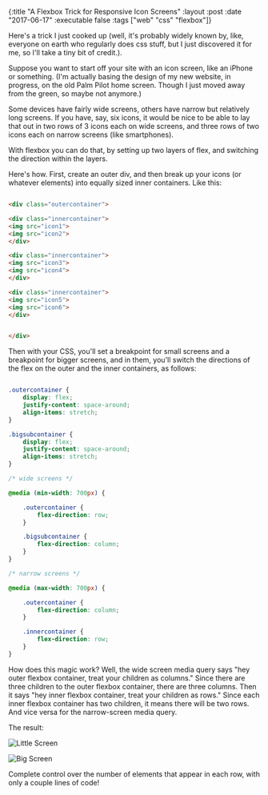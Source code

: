 {:title "A Flexbox Trick for Responsive Icon Screens"
 :layout :post
 :date "2017-06-17"
 :executable false
 :tags  ["web" "css" "flexbox"]}

Here's a trick I just cooked up (well, it's probably widely known by, like, everyone on earth who regularly does css stuff, but I just discovered it for me, so I'll take a tiny bit of credit.).  

Suppose you want to start off your site with an icon screen, like an iPhone or something.  (I'm actually basing the design of my new website, in progress, on the old Palm Pilot home screen.  Though I just moved away from the green, so maybe not anymore.)

Some devices have fairly wide screens, others have narrow but relatively long screens. If you have, say, six icons, it would be nice to be able to lay that out in two rows of 3 icons each on wide screens, and three rows of two icons each on narrow screens (like smartphones).

With flexbox you can do that, by setting up two layers of flex, and switching the direction within the layers.

Here's how.  First, create an outer div, and then break up your icons (or whatever elements) into equally sized inner containers. Like this:

```html

<div class="outercontainer">

<div class="innercontainer">
<img src="icon1">
<img src="icon2">
</div>

<div class="innercontainer">
<img src="icon3">
<img src="icon4">
</div>

<div class="innercontainer">
<img src="icon5">
<img src="icon6">
</div>


</div>

```

Then with your CSS, you'll set a breakpoint for small screens and a breakpoint for bigger screens, and in them, you'll switch the directions of the flex on the outer and the inner containers, as follows:

```css

.outercontainer {
    display: flex;
    justify-content: space-around;
    align-items: stretch;
}

.bigsubcontainer {
    display: flex;
    justify-content: space-around;
    align-items: stretch;
}

/* wide screens */

@media (min-width: 700px) {

    .outercontainer {
        flex-direction: row;
    }

    .bigsubcontainer {
        flex-direction: column;
    }
}

/* narrow screens */

@media (max-width: 700px) {

    .outercontainer {
        flex-direction: column;
    }

    .innercontainer {
        flex-direction: row;
    }
}
```

How does this magic work?  Well, the wide screen media query says "hey outer flexbox container, treat your children as columns." Since there are three children to the outer flexbox container, there are three columns.  Then it says "hey inner flexbox container, treat your children as rows."  Since each inner flexbox container has two children, it means there will be two rows. And vice versa for the narrow-screen media query. 

The result: 

![Little Screen](/img/little-flexbox.png)

![Big Screen](/img/big-flexbox.png)

Complete control over the number of elements that appear in each row, with only a couple lines of code!
